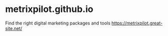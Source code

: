 # metrixpilot.github.io
Find the right digital marketing packages and tools
https://metrixpilot.great-site.net/
